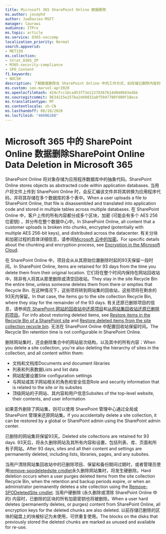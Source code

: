 ```yaml
---
title: Microsoft 365 SharePoint Online 数据删除
ms.author: josephd
author: JoeDavies-MSFT
manager: laurawi
audience: ITPro
ms.topic: article
ms.service: O365-seccomp
localization_priority: Normal
search.appverid:
- MET150
ms.collection:
- Strat_O365_IP
- M365-security-compliance
- SPO_Content
f1.keywords:
- NOCSH
description: 了解数据删除在 SharePoint Online 中的工作方式，如存储已删除内容的位置和持续时间。
ms.custom: seo-marvel-apr2020
ms.openlocfilehash: 424cfcc1bcad53ff3e12278367614d048043e4bb
ms.sourcegitcommit: 8634215e257ba2d49832a8f5947700fd00f18ece
ms.translationtype: MT
ms.contentlocale: zh-CN
ms.lasthandoff: 08/10/2020
ms.locfileid: "46606288"
---
```

# <a name="sharepoint-online-data-deletion-in-microsoft-365"></a><span data-ttu-id="9c7b6-103">Microsoft 365 中的 SharePoint Online 数据删除</span><span class="sxs-lookup"><span data-stu-id="9c7b6-103">SharePoint Online Data Deletion in Microsoft 365</span></span>

<span data-ttu-id="9c7b6-104">SharePoint Online 将对象存储为应用程序数据库中的抽象代码。</span><span class="sxs-lookup"><span data-stu-id="9c7b6-104">SharePoint Online stores objects as abstracted code within application databases.</span></span> <span data-ttu-id="9c7b6-105">当用户将文件上传到 SharePoint Online 时，会反汇编该文件并将其转换为应用程序代码，并将其存储在多个数据库的多个表中。</span><span class="sxs-lookup"><span data-stu-id="9c7b6-105">When a user uploads a file to SharePoint Online, that file is disassembled and translated into application code and stored in multiple tables across multiple databases.</span></span> <span data-ttu-id="9c7b6-106">在 SharePoint Online 中，客户上传的所有内容都分成多个区块，加密 (可能会有多个 AES 256 位密钥) ，并分布在整个数据中心中。</span><span class="sxs-lookup"><span data-stu-id="9c7b6-106">In SharePoint Online, all content that a customer uploads is broken into chunks, encrypted (potentially with multiple AES 256-bit keys), and distributed across the datacenter.</span></span> <span data-ttu-id="9c7b6-107">有关分块和加密过程的具体详细信息，请参阅[Microsoft 云中的加密](https://docs.microsoft.com/microsoft-365/compliance/office-365-encryption-in-the-microsoft-cloud-overview)。</span><span class="sxs-lookup"><span data-stu-id="9c7b6-107">For specific details about the chunking and encryption process, see [Encryption in the Microsoft Cloud](https://docs.microsoft.com/microsoft-365/compliance/office-365-encryption-in-the-microsoft-cloud-overview).</span></span> 

<span data-ttu-id="9c7b6-108">在 SharePoint Online 中，项目会从从其原始位置删除时起的93天保留一段时间。</span><span class="sxs-lookup"><span data-stu-id="9c7b6-108">In SharePoint Online, items are retained for 93 days from the time you delete them from their original location.</span></span> <span data-ttu-id="9c7b6-109">它们将在整个时间内保持在网站回收站中，除非有人将其从那里删除或清空回收站。</span><span class="sxs-lookup"><span data-stu-id="9c7b6-109">They stay in the site Recycle Bin the entire time, unless someone deletes them from there or empties that Recycle Bin.</span></span> <span data-ttu-id="9c7b6-110">在这种情况下，这些项将转到网站集的回收站，这些项将在剩余的93天内保留。</span><span class="sxs-lookup"><span data-stu-id="9c7b6-110">In that case, the items go to the site collection Recycle Bin, where they stay for the remainder of the 93 days.</span></span> <span data-ttu-id="9c7b6-111">有关还原已删除项目的信息，请参阅[在 SharePoint 网站的回收站中还原项目](https://support.office.com/article/6df466b6-55f2-4898-8d6e-c0dff851a0be#ID0EAADAAA=Online
)和[从网站集回收站还原已删除的项目](https://support.office.com/article/5fa924ee-16d7-487b-9a0a-021b9062d14b)。</span><span class="sxs-lookup"><span data-stu-id="9c7b6-111">For info about restoring deleted items, see [Restore items in the Recycle Bin of a SharePoint site](https://support.office.com/article/6df466b6-55f2-4898-8d6e-c0dff851a0be#ID0EAADAAA=Online
) and [Restore deleted items from the site collection recycle bin](https://support.office.com/article/5fa924ee-16d7-487b-9a0a-021b9062d14b).</span></span> <span data-ttu-id="9c7b6-112">无法在 SharePoint Online 中配置回收站保留时间。</span><span class="sxs-lookup"><span data-stu-id="9c7b6-112">The Recycle Bin retention time is not configurable in SharePoint Online.</span></span>

<span data-ttu-id="9c7b6-113">删除网站集时，还会删除集合中的网站层次结构，以及其中的所有内容：</span><span class="sxs-lookup"><span data-stu-id="9c7b6-113">When you delete a site collection, you're also deleting the hierarchy of sites in the collection, and all content within them:</span></span>

- <span data-ttu-id="9c7b6-114">文档和文档库</span><span class="sxs-lookup"><span data-stu-id="9c7b6-114">Documents and document libraries</span></span>
- <span data-ttu-id="9c7b6-115">列表和列表数据</span><span class="sxs-lookup"><span data-stu-id="9c7b6-115">Lists and list data</span></span>
- <span data-ttu-id="9c7b6-116">网站配置设置</span><span class="sxs-lookup"><span data-stu-id="9c7b6-116">Site configuration settings</span></span>
- <span data-ttu-id="9c7b6-117">与网站或其子网站相关的角色和安全信息</span><span class="sxs-lookup"><span data-stu-id="9c7b6-117">Role and security information that is related to the site or its subsites</span></span>
- <span data-ttu-id="9c7b6-118">顶级网站的子网站、其内容和用户信息</span><span class="sxs-lookup"><span data-stu-id="9c7b6-118">Subsites of the top-level website, their contents, and user information</span></span>

<span data-ttu-id="9c7b6-119">如果意外删除了网站集，则可以使用 SharePoint 管理中心通过全局或 SharePoint 管理来还原网站集。</span><span class="sxs-lookup"><span data-stu-id="9c7b6-119">If you accidentally delete a site collection, it can be restored by a global or SharePoint admin using the SharePoint admin center.</span></span>

<span data-ttu-id="9c7b6-120">已删除的网站集将保留93天。</span><span class="sxs-lookup"><span data-stu-id="9c7b6-120">Deleted site collections are retained for 93 days.</span></span> <span data-ttu-id="9c7b6-121">93天后，将永久删除网站及其所有内容和设置，包括列表、库、页面和所有子网站。</span><span class="sxs-lookup"><span data-stu-id="9c7b6-121">After 93 days, sites and all their content and settings are permanently deleted, including lists, libraries, pages, and any subsites.</span></span>

<span data-ttu-id="9c7b6-122">当用户清除网站集回收站中的已删除项目、保留和备份期间过期时，或者管理员使用[remove-spodeletedsite cmdlet](/powershell/module/sharepoint-online/Remove-SPODeletedSite?view=sharepoint-ps)永久删除网站集时，将发生硬删除。</span><span class="sxs-lookup"><span data-stu-id="9c7b6-122">Hard deletion occurs when a user purges deleted items from the site collection Recycle Bin, when the retention and backup periods expire, or when an administrator permanently deletes a site collection using the [Remove-SPODeletedSite cmdlet](/powershell/module/sharepoint-online/Remove-SPODeletedSite?view=sharepoint-ps).</span></span> <span data-ttu-id="9c7b6-123">当用户硬删除 (永久删除或清除 SharePoint Online 中的) 内容时，已删除的区块的所有加密密钥也将被删除。</span><span class="sxs-lookup"><span data-stu-id="9c7b6-123">When a user hard deletes (permanently deletes, or purges) content from SharePoint Online, all encryption keys for the deleted chunks are also deleted.</span></span> <span data-ttu-id="9c7b6-124">以前存储已删除的区块的磁盘上的块被标记为未使用，可供重复使用。</span><span class="sxs-lookup"><span data-stu-id="9c7b6-124">The blocks on the disks that previously stored the deleted chunks are marked as unused and available for re-use.</span></span>
